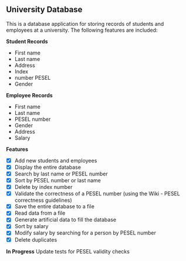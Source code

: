 ## University Database

This is a database application for storing records of students and employees at a university. The following features are included:

**Student Records**

 - First name 
 - Last name
 -  Address
 -  Index
 -  number PESEL 
 - Gender

**Employee Records**

 - First name 
 - Last name 
 - PESEL number 
 - Gender 
 - Address 
 - Salary

**Features**
- [x] Add new students and employees
- [x] Display the entire database
- [x] Search by last name or PESEL number
- [x] Sort by PESEL number or last name
- [x] Delete by index number
- [x] Validate the correctness of a PESEL number (using the Wiki - PESEL correctness guidelines)
- [x] Save the entire database to a file
- [x] Read data from a file
- [x] Generate artificial data to fill the database
- [x] Sort by salary
- [x] Modify salary by searching for a person by PESEL number
- [x] Delete duplicates

**In Progress**
Update tests for PESEL validity checks
